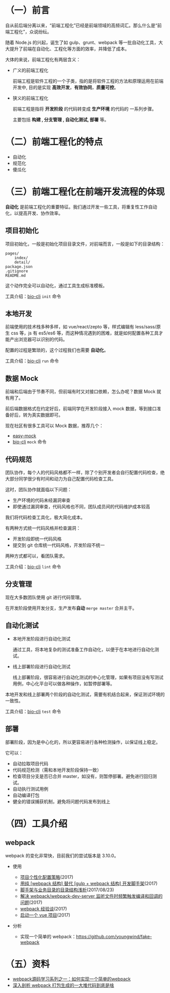 # （一）前言

自从前后端分离以来，“前端工程化”已经是前端领域的高频词汇。那么什么是“前端工程化”，众说纷纭。

随着 Node.js 的兴起，诞生了如 gulp、grunt、webpack 等一批自动化工具，大大提升了前端在自动化、工程化等方面的效率，并降低了成本。

大体的来说，前端工程化有两层含义：

+   广义的前端工程化

    前端工程是软件工程的一个子类，指的是将软件工程的方法和原理运用在前端开发中, 目的是实现 **高效开发**，**有效协同**，**质量可控**。

+   狭义的前端工程化

    前端工程是指将 **开发阶段** 的代码转变成 **生产环境** 的代码的 一系列步骤。

    主要包括 **构建 , 分支管理 , 自动化测试, 部署** 等。

# （二）前端工程化的特点

+   自动化
+   规范化
+   傻瓜化

# （三）前端工程化在前端开发流程的体现

**自动化** 是前端工程化的重要特征。我们通过开发一些工具，将重复性工作自动化，以提高开发、协作效率。

## 项目初始化

项目初始化，一般是初始化项目目录文件，对前端而言，一般是如下的目录结构：

```
pages/
    index/
    detail/
package.json
.gitignore
README.md
```

这个动作完全可以自动化，通过工具生成标准模板。

工具介绍：[bio-cli](https://github.com/weidian-inc/bio-cli) `init` 命令

## 本地开发

前端使用的技术栈多种多样，如 vue/react/zepto 等，样式编辑有 less/sass/原生 css 等，js 有 es5/es6 等，而这种情况遇到的困难，就是如何配置各种工具才能产出浏览器可以识别的代码。

配置的过程是繁琐的，这个过程我们也需要 **自动化**。

工具介绍：[bio-cli](https://github.com/weidian-inc/bio-cli) `run` 命令

## 数据 Mock

前端和后端由于节奏不同，但前端有时又对接口依赖，怎么办呢？数据 Mock 就有用了。

前后端数据格式在约定好后，前端同学在开发阶段接入 mock 数据，等到接口准备好后，转为真实数据即可。

现在社区有很多工具可以 Mock 数据，推荐几个：

+   [easy-mock](https://easy-mock.com/)
+   [bio-cli](https://github.com/weidian-inc/bio-cli) `mock` 命令

## 代码规范

团队协作，每个人的代码风格都不一样，除了个别开发者会自行配置代码检查，绝大部分同学很少有时间和动力为自己配置代码检查工具。

这时，团队协作就面临以下问题：

+   生产环境的代码未经漏洞审查
+   即使通过漏洞审查，代码风格也不同，团队成员间的代码维护成本较高

我们将代码检查工具化，极大简化成本。

有两种方式统一代码风格并检查漏洞：

+   开发阶段即统一代码风格
+   提交到 git 仓库统一代码风格，开发阶段不统一

两种方式都可以，看团队需求。

工具介绍：[bio-cli](https://github.com/weidian-inc/bio-cli) `lint` 命令

## 分支管理

现在大多数团队使用 git 进行代码管理。

在开发阶段使用开发分支，生产发布**自动** `merge master` 合并主干。

## 自动化测试

+   本地开发阶段进行自动化测试

    通过工具，将本地复杂的测试准备工作自动化，以便于在本地进行自动化测试。

+   线上部署阶段进行自动化测试

    线上部署阶段，很容易进行自动化测试的中心化管理，如果有项目没有写测试用例，中心化平台可以做各种操作，如暂停部署等。

本地开发和线上部署两个阶段的自动化测试，需要有机结合起来，保证测试环境的一致性。

工具介绍：[bio-cli](https://github.com/weidian-inc/bio-cli) `test` 命令

## 部署

部署阶段，因为是中心化的，所以更容易进行各种检测操作，以保证线上稳定。

它可以：

+   自动拉取项目代码
+   代码规范检测（需和本地开发阶段保持一致）
+   检查项目分支是否已合并 master，如没有，则暂停部署。避免进行回归测试。
+   自动执行测试用例
+   自动编译打包
+   健全的错误捕获机制，避免将问题代码发布到线上

# （四）工具介绍

## webpack

webpack 的变化非常快，目前我们的尝试版本是 3.10.0。

+   使用

    +   [项目个性化配置策略](./docs/项目个性化配置策略.md)(2017)
    +   [用纯 [webpack 结构] 替代 [gulp + webpack 结构] 开发脚手架](./docs/用纯[webpack结构]替代[gulp+webpack]结构.md)(2017)
    +	[脚手架与业务目录的目录结构浅析](./docs/脚手架与业务目录的目录结构浅析.md)(2017/08/23)
    +   [解决 webpack/webpack-dev-server 监听文件时频繁触发编译和回调的问题](./docs/解决webpack+webpack-dev-server监听文件时频繁触发编译和回调的问题.md)(2017)
    +   [webpack 经验谈](./docs/webpack经验谈.md)(2017)
    +   [启动一个 vue 项目](./docs/启动一个vue项目.md)(2017)

+   分析

    +   实现一个简单的 webpack：https://github.com/youngwind/fake-webpack

# （五）资料

+   [webpack源码学习系列之一：如何实现一个简单的webpack](https://github.com/youngwind/blog/issues/99)
+   [ 深入剖析 webpack 打包生成的一大堆代码到底是啥](http://blog.csdn.net/haodawang/article/details/77126686)
